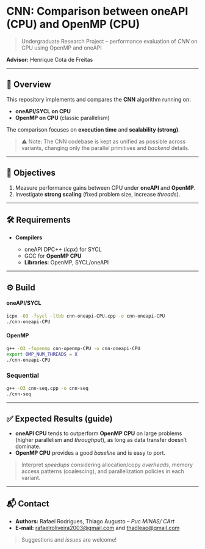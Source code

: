 # CNN: Comparison between oneAPI (CPU) and OpenMP (CPU)

> Undergraduate Research Project – performance evaluation of *CNN* on CPU using OpenMP and oneAPI

**Advisor:** Henrique Cota de Freitas

---

## 📌 Overview

This repository implements and compares the **CNN** algorithm running on:

* **oneAPI/SYCL on CPU**
* **OpenMP on CPU** (classic parallelism)

The comparison focuses on **execution time** and **scalability (strong)**.

> ⚠️ Note: The CNN codebase is kept as unified as possible across variants, changing only the parallel primitives and *backend* details.

---

## 🎯 Objectives

1. Measure performance gains between CPU under **oneAPI** and **OpenMP**.
2. Investigate **strong scaling** (fixed problem size, increase *threads*).

---

## 🛠️ Requirements

* **Compilers**

  * oneAPI DPC++ (*icpx*) for SYCL
  * GCC for **OpenMP CPU**
  * **Libraries**: OpenMP, SYCL/oneAPI

---

## ⚙️ Build

#### oneAPI/SYCL

```bash
icpx -O3 -fsycl -ltbb cnn-oneapi-CPU.cpp -o cnn-oneapi-CPU
./cnn-oneapi-CPU
```

#### OpenMP 

```bash
g++ -O3 -fopenmp cnn-openmp-CPU -o cnn-oneapi-CPU
export OMP_NUM_THREADS = X
./cnn-oneapi-CPU
```

### Sequential
```bash
g++ -O3 cnn-seq.cpp -o cnn-seq
./cnn-seq
```
---

## ✅ Expected Results (guide)

* **oneAPI CPU** tends to outperform **OpenMP CPU** on large problems (higher parallelism and *throughput*), as long as data transfer doesn’t dominate.
* **OpenMP CPU** provides a good *baseline* and is easy to port.

> Interpret *speedups* considering allocation/copy *overheads*, memory access patterns (coalescing), and parallelization policies in each variant.

---

## 📬 Contact

* **Authors:** Rafael Rodrigues, Thiago Augusto – *Puc MINAS/ CArt*
* **E-mail:** [rafaelroliveira2003@gmail.com](mailto:rafaelroliveira2003@gmail.com) and [thadleao@gmail.com](mailto:thadleao@gmail.com)

> Suggestions and *issues* are welcome!
